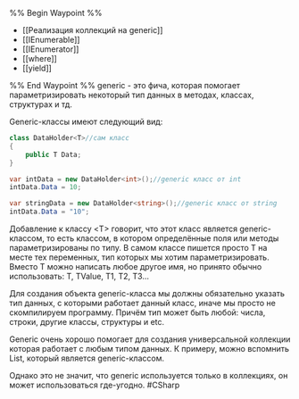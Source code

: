 %% Begin Waypoint %%
- [[Реализация коллекций на generic]]
- [[IEnumerable]]
- [[IEnumerator]]
- [[where]]
- [[yield]]

%% End Waypoint %%
generic - это фича, которая помогает параметризировать некоторый тип данных в методах, классах, структурах и тд.

Generic-классы имеют следующий вид:
```cs
class DataHolder<T>//сам класс
{
	public T Data;
}

var intData = new DataHolder<int>();//generic класс от int
intData.Data = 10;

var stringData = new DataHolder<string>();//generic класс от string
intData.Data = "10";
```
Добавление к классу \<T\> говорит, что этот класс является generic-классом, то есть классом, в котором определённые поля или методы параметризированы по типу. В самом классе пишется просто T на месте тех переменных, тип которых мы хотим параметризировать. Вместо T можно написать любое другое имя, но принято обычно использовать: T, TValue, T1, T2, T3...

Для создания объекта generic-класса мы должны обязательно указать тип данных, с которыми работает данный класс, иначе мы просто не скомпилируем программу. Причём тип может быть любой: числа, строки, другие классы, структуры и etc.

Generic очень хорошо помогает для создания универсальной коллекции которая работает с любым типом данных. К примеру, можно вспомнить List, который является generic-классом.

Однако это не значит, что generic используется только в коллекциях, он может использоваться где-угодно.
#CSharp 
